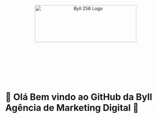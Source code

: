 
<p align="center"><a href="https://www.byll.com.br/" target="_blank"><img src="https://www.byll.com.br/libs/images/logo.png" width="318" height="117" alt="Byll 256 Logo"></a></p>

<br>
<br>
<br>
<br>
<br>
<br>

# 👋 Olá  Bem vindo ao GitHub da Byll Agência de Marketing Digital 👋
